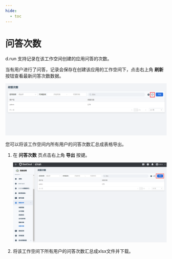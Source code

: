 ```yaml
---
hide:
  - toc
---
```


# 问答次数

d.run 支持记录在该工作空间创建的应用问答的次数。

当有用户进行了问答，记录会保存在创建该应用的工作空间下，点击右上角 **刷新** 按钮查看最新问答次数数据。

![刷新](images/refresh-number-of-qa.png)

您可以将该工作空间内所有用户的问答次数汇总成表格导出。

1. 在 **问答次数** 页点击右上角 **导出** 按键。

    ![导出](images/export-number-of-qa.png)

2. 将该工作空间下所有用户的问答次数汇总成xlsx文件并下载。
